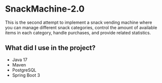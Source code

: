 # SnackMachine-2.0
This is the second attempt to implement a snack vending machine where you can manage different snack categories, control the amount of available items in each category, handle purchases, and provide related statistics.

## What did I use in the project?
* Java 17
* Maven
* PostgreSQL
* Spring Boot 3
